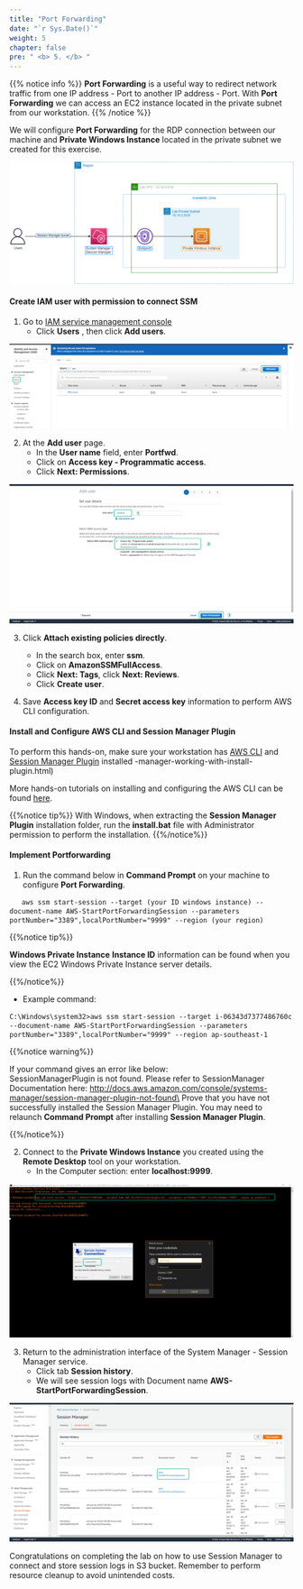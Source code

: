 ```yaml
---
title: "Port Forwarding"
date: "`r Sys.Date()`"
weight: 5
chapter: false
pre: " <b> 5. </b> "
---
```


{{% notice info %}}
**Port Forwarding** is a useful way to redirect network traffic from one IP address - Port to another IP address - Port. With **Port Forwarding** we can access an EC2 instance located in the private subnet from our workstation.
{{% /notice %}}

We will configure **Port Forwarding** for the RDP connection between our machine and **Private Windows Instance** located in the private subnet we created for this exercise.

![port-fwd](/images/arc-04.png)

#### Create IAM user with permission to connect SSM

1. Go to [IAM service management console](https://console.aws.amazon.com/iamv2/home)
   - Click **Users** , then click **Add users**.

![FWD](/images/5.fwd/001-fwd.png)

2. At the **Add user** page.
   - In the **User name** field, enter **Portfwd**.
   - Click on **Access key - Programmatic access**.
   - Click **Next: Permissions**.

![FWD](/images/5.fwd/002-fwd.png)

3. Click **Attach existing policies directly**.
   - In the search box, enter **ssm**.
   - Click on **AmazonSSMFullAccess**.
   - Click **Next: Tags**, click **Next: Reviews**.
   - Click **Create user**.

4. Save **Access key ID** and **Secret access key** information to perform AWS CLI configuration.

#### Install and Configure AWS CLI and Session Manager Plugin

To perform this hands-on, make sure your workstation has [AWS CLI]() and [Session Manager Plugin](https://docs.aws.amazon.com/systems-manager/latest/userguide/session) installed -manager-working-with-install-plugin.html)

More hands-on tutorials on installing and configuring the AWS CLI can be found [here](https://000011.awsstudygroup.com/).

{{%notice tip%}}
With Windows, when extracting the **Session Manager Plugin** installation folder, run the **install.bat** file with Administrator permission to perform the installation.
{{%/notice%}}

#### Implement Portforwarding

1. Run the command below in **Command Prompt** on your machine to configure **Port Forwarding**.

```
   aws ssm start-session --target (your ID windows instance) --document-name AWS-StartPortForwardingSession --parameters portNumber="3389",localPortNumber="9999" --region (your region)
```

{{%notice tip%}}

**Windows Private Instance** **Instance ID** information can be found when you view the EC2 Windows Private Instance server details.

{{%/notice%}}

- Example command:

```
C:\Windows\system32>aws ssm start-session --target i-06343d7377486760c --document-name AWS-StartPortForwardingSession --parameters portNumber="3389",localPortNumber="9999" --region ap-southeast-1
```

{{%notice warning%}}

If your command gives an error like below: \
SessionManagerPlugin is not found. Please refer to SessionManager Documentation here: http://docs.aws.amazon.com/console/systems-manager/session-manager-plugin-not-found\
Prove that you have not successfully installed the Session Manager Plugin. You may need to relaunch **Command Prompt** after installing **Session Manager Plugin**.

{{%/notice%}}

2. Connect to the **Private Windows Instance** you created using the **Remote Desktop** tool on your workstation.
   - In the Computer section: enter **localhost:9999**.

![FWD](/images/5.fwd/003-fwd.png)

3. Return to the administration interface of the System Manager - Session Manager service.
   - Click tab **Session history**.
   - We will see session logs with Document name **AWS-StartPortForwardingSession**.

![FWD](/images/5.fwd/004-fwd.png)

Congratulations on completing the lab on how to use Session Manager to connect and store session logs in S3 bucket. Remember to perform resource cleanup to avoid unintended costs.
